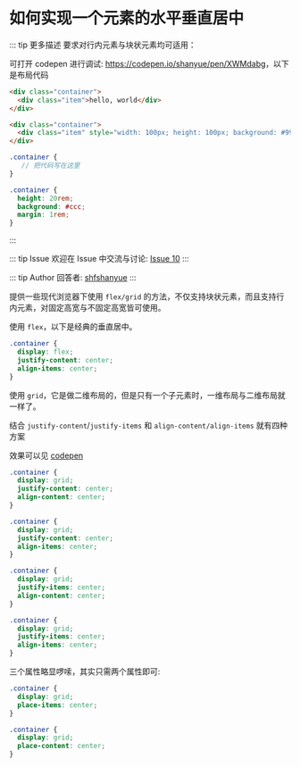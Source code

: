 # 如何实现一个元素的水平垂直居中

::: tip 更多描述 
 要求对行内元素与块状元素均可适用：

可打开 codepen 进行调试: <https://codepen.io/shanyue/pen/XWMdabg>，以下是布局代码

``` html
<div class="container">
  <div class="item">hello, world</div>
</div>

<div class="container">
  <div class="item" style="width: 100px; height: 100px; background: #999;"></div>
</div>
```

``` scss
.container {
   // 把代码写在这里
}

.container {
  height: 20rem;
  background: #ccc;
  margin: 1rem;
}
``` 
::: 

::: tip Issue 
 欢迎在 Issue 中交流与讨论: [Issue 10](https://github.com/shfshanyue/Daily-Question/issues/10) 
:::

::: tip Author 
回答者: [shfshanyue](https://github.com/shfshanyue) 
:::

提供一些现代浏览器下使用 `flex/grid` 的方法，不仅支持块状元素，而且支持行内元素，对固定高宽与不固定高宽皆可使用。

使用 `flex`，以下是经典的垂直居中。

``` css
.container {
  display: flex;
  justify-content: center;
  align-items: center;
}
```

使用 `grid`，它是做二维布局的，但是只有一个子元素时，一维布局与二维布局就一样了。

结合 `justify-content`/`justify-items` 和 `align-content/align-items` 就有四种方案

效果可以见 [codepen](https://codepen.io/shanyue/pen/XWMdabg)

``` css
.container {
  display: grid;
  justify-content: center;
  align-content: center;
}
```


``` css
.container {
  display: grid;
  justify-content: center;
  align-items: center;
}
```


``` css
.container {
  display: grid;
  justify-items: center;
  align-content: center;
}
```


``` css
.container {
  display: grid;
  justify-items: center;
  align-items: center;
}
```

三个属性略显啰嗦，其实只需两个属性即可:

``` css
.container {
  display: grid;
  place-items: center;
}
```

``` css
.container {
  display: grid;
  place-content: center;
}
```
